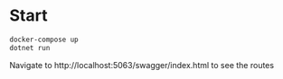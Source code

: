 # Start

```bash
docker-compose up
dotnet run
```

Navigate to http://localhost:5063/swagger/index.html to see the routes
